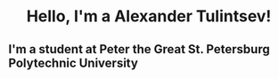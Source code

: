<!DOCTYPE html>
<html>
  <head>
   <style>
     .center {
      text-align: center;
      }
   </style>
  </head>
  <body>
   <h1 class='center'>Hello, I'm a Alexander Tulintsev!</h1>
   <h2>I'm a student at Peter the Great St. Petersburg Polytechnic University</h2>
  </body>
</html>
